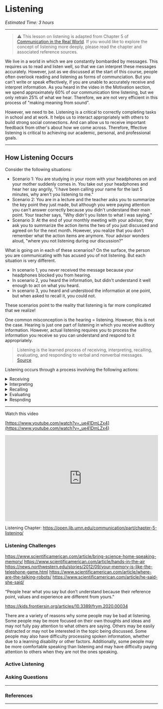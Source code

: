 # Listening

*Estimated Time: 3 hours*

---

> ⚠️ This lesson on listening is adapted from Chapter 5 of [Communication in the Real World](https://open.lib.umn.edu/communication/part/chapter-5-listening/). If you would like to explore the concept of listening more deeply, please read the chapter and associated reference sources.

We live in a world in which we are constantly bombarded by messages. This requires us to read and listen well, so that we can interpret these messages accurately. However, just as we discussed at the start of this course, people often overlook reading and listening as forms of communciation. But you can't write or speak effectively, if you are unable to accurately receive and interpret information. As you heard in the video in the Motivation section, we spend approximately 60% of our communication time listening, but we only retrain 25% of what we hear. Therefore, we are not very efficient in this process of "making meaning from sound". 

However, we need to be. Listening is a critical to correctly completing tasks in school and at work. It helps us to interact appropriately with others to build strong social connections. And can allow us to receive important feedback from other's about how we come across. Therefore, fffective listening is critical to achieving our academic, personal, and professional goals.

---

## How Listening Occurs

Consider the following situations:

- Scenario 1: You are studying in your room with your headphones on and your mother suddenly comes in. You take out your headphones and hear her   say angrily, "I have been calling your name for the last 5 minutes, why aren't you listening to me."
- Scenario 2: You are in a lecture and the teacher asks you to summarize the key point they just made, but although you were paying attention you can't answer correctly because you didn't understand their main point. Your teacher says, "Why didn't you listen to what I was saying."
- Scenario 3: At the end of your monthly meeting with your advisor, they ask you to summarize the action items the two of you just discussed and agreed on for the next month. However, you realize that you don't remember what the action items are anymore. Your advisor wonders aloud, "where you not listening during our discussion?"

What is going on in each of these scenarios? On the surface, the person you are communicating with has acused you of not listening. But each situation is very different. 

- In scenario 1, you never received the message because your headphones blocked you from hearing. 
- In scenario 2, you heard the information, but didn't understand it well enough to act on what you heard.
- In scenario 3, you heard and understood the information at one point, but when asked to recall it, you could not.

These scenarios point to the reality that listening is far more complicated that we realize! 

One common misconception is the hearing = listening. However, this is not the case. Hearing is just one part of listening in which you receive auditory information. However, actual listening requires you to process the information you receive so you can understand and respond to it appropriately.

> Listening is the learned process of receiving, interpreting, recalling, evaluating, and responding to verbal and nonverbal messages.
> [Source](https://open.lib.umn.edu/communication/chapter/5-1-understanding-how-and-why-we-listen/)

Listening occurs through a process involving the following actions:

<details>
  <summary> Receiving </summary>

This step of the process involves taking information through audio and visual channels. It might suprise you that visual channels are part of listening. What we see influences how we interpret what we hear.
  
</details>

<details>
  <summary> Interpreting </summary>

In this step we combine the information that we have received and try to make meaning so that we can understand it and connect it to what we already know.
  
</details>


<details>
  <summary> Recalling </summary>
  
Recall is our ability to retrieve the information we hear. 
  
If we don't interprete information that we receive, it only sits in our sensory storage, which can only hold around 4 seconds of unsorted information. However, once we interpret and move infomration into one of our other memory stores, we can hold on to it for a litte longer. But suprisingly not that much longer. 
  
Short-term memory can only hold information for 20 - 60 seconds before the information either expires or moves to our long-term memory. If information manages to make it to our long term memory it can be stored indefinitely. However, this transfer to long-term memory is complex, and only occurs when we effectively integrate new information with our current knowledge. 
  
Working memory is an additional temporary memory store  we can use to hold and process in periods of high cognitive demand. However, working memory is limited and can only hold around 3 - 5 chunks of information at a time. 
  
As a result of all this, our ability to recall what we hear is shockingly poor. We are only able to recall about 50% of what we hear immediately after we hear it, this drops to 35% after 8 hours, and just 20% after a day.
  
</details>

<details>
  <summary> Evaluating </summary>

Evaluation requires us to take information that we have recieved or recalled and make a value judgement on it. This requires us to use our critical thinking skills to determine things like the accuracy, credibility, completeness, desirability, and worth of the information.
  
</details>

<details>
  <summary> Respnding </summary>
 
Responding consists of sending verbal and nonverbal cues to indicate our level of attentiveness and understanding of what we are receiving. This could include using verbal cues such as saying, "uh-huh", "sure", "right", when someone is speaking, or nonverbal cues like nodding your heading, maintaining eye contact, or leaning towards the speaker.

Other responding behaviours include:

- Paraphrasing: in which you rephrase the received information in your own words and say them back to the speaker. E.g., “What I heard you say was…” or “It seems like you’re saying…". 

- Questioning: in which you ask questions to clarify misunderstandings or gain deeper clarity on the received information. 
  
</details>

---

<aside>

Watch this video

</aside>

[https://www.youtube.com/watch?v=_ue41DmLZx4](https://www.youtube.com/watch?v=_ue41DmLZx4)

<div style="position: relative; padding-bottom: 56.25%; height: 0;"><iframe src="https://www.youtube.com/embed/i3ku5nx4tMU" title="YouTube video player" frameborder="0" allow="accelerometer; autoplay; clipboard-write; encrypted-media; gyroscope; picture-in-picture" allowfullscreen style="position: absolute; top: 0; left: 0; width: 100%; height: 100%;"></iframe></div>

Listening Chapter: https://open.lib.umn.edu/communication/part/chapter-5-listening/


### Listening Challenges

https://www.scientificamerican.com/article/bring-science-home-speaking-memory/
https://www.scientificamerican.com/article/hands-in-the-air
https://news.northwestern.edu/stories/2012/09/your-memory-is-like-the-telephone-game.html
https://www.scientificamerican.com/article/where-are-the-talking-robots/
https://www.scientificamerican.com/article/he-said-she-said/

“People hear what you say but don’t understand because their reference point, values and experience are different from yours.”

https://kids.frontiersin.org/articles/10.3389/frym.2020.00034 

There are a variety of reasons why some people may be bad at listening. Some people may be more focused on their own thoughts and ideas and may not fully pay attention to what others are saying. Others may be easily distracted or may not be interested in the topic being discussed. Some people may also have difficulty processing spoken information, whether due to a learning disability or other factors. Additionally, some people may be more comfortable speaking than listening and may have difficulty paying attention to others when they are not the ones speaking.

### Active Listening

### Asking Questions


---

### References

---
